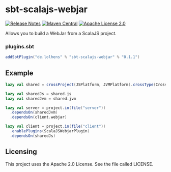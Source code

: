 # sbt-scalajs-webjar
[![Release Notes](https://img.shields.io/github/release/LolHens/sbt-scalajs-webjar.svg?maxAge=3600)](https://github.com/LolHens/sbt-scalajs-webjar/releases/latest)
[![Maven Central](https://img.shields.io/maven-central/v/de.lolhens/sbt-scalajs-webjar_2.12)](https://search.maven.org/artifact/de.lolhens/sbt-scalajs-webjar_2.12)
[![Apache License 2.0](https://img.shields.io/github/license/LolHens/sbt-scalajs-webjar.svg?maxAge=3600)](https://www.apache.org/licenses/LICENSE-2.0)

Allows you to build a WebJar from a ScalaJS project.

### plugins.sbt
```sbt
addSbtPlugin("de.lolhens" % "sbt-scalajs-webjar" % "0.1.1")
```

Example
-------
```scala
lazy val shared = crossProject(JSPlatform, JVMPlatform).crossType(CrossType.Pure).in(file("shared"))

lazy val sharedJs = shared.js
lazy val sharedJvm = shared.jvm

lazy val server = project.in(file("server"))
  .dependsOn(sharedJvm)
  .dependsOn(client.webjar)

lazy val client = project.in(file("client"))
  .enablePlugins(ScalaJSWebjarPlugin)
  .dependsOn(sharedJs)
```

Licensing
---------
This project uses the Apache 2.0 License. See the file called LICENSE.
